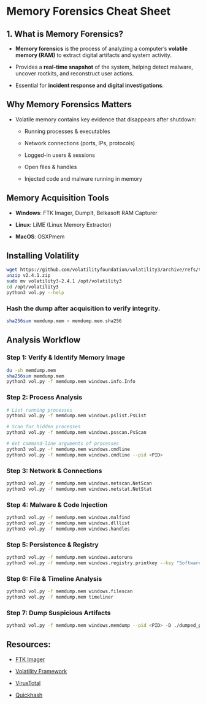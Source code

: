 # Memory Forensics Cheat Sheet

## 1. What is Memory Forensics?

- **Memory forensics** is the process of analyzing a computer’s **volatile memory (RAM)** to extract digital artifacts and system activity.

- Provides a **real-time snapshot** of the system, helping detect malware, uncover rootkits, and reconstruct user actions.

- Essential for **incident response and digital investigations**.

## Why Memory Forensics Matters

- Volatile memory contains key evidence that disappears after shutdown:

  - Running processes & executables

  - Network connections (ports, IPs, protocols)

  - Logged-in users & sessions

  - Open files & handles

  - Injected code and malware running in memory

## Memory Acquisition Tools

- **Windows**: FTK Imager, DumpIt, Belkasoft RAM Capturer

- **Linux**: LiME (Linux Memory Extractor)

- **MacOS**: OSXPmem

## Installing Volatility

```sh
wget https://github.com/volatilityfoundation/volatility3/archive/refs/tags/v2.4.1.zip
unzip v2.4.1.zip
sudo mv volatility3-2.4.1 /opt/volatility3
cd /opt/volatility3
python3 vol.py --help
```

### Hash the dump after acquisition to verify integrity.

```sh
sha256sum memdump.mem > memdump.mem.sha256
```

## Analysis Workflow

### Step 1: Verify & Identify Memory Image

```sh
du -sh memdump.mem
sha256sum memdump.mem
python3 vol.py -f memdump.mem windows.info.Info
```

### Step 2: Process Analysis

```sh
# List running processes
python3 vol.py -f memdump.mem windows.pslist.PsList

# Scan for hidden processes
python3 vol.py -f memdump.mem windows.psscan.PsScan

# Get command-line arguments of processes
python3 vol.py -f memdump.mem windows.cmdline
python3 vol.py -f memdump.mem windows.cmdline --pid <PID>
```

### Step 3: Network & Connections

```sh
python3 vol.py -f memdump.mem windows.netscan.NetScan
python3 vol.py -f memdump.mem windows.netstat.NetStat
```

### Step 4: Malware & Code Injection

```sh
python3 vol.py -f memdump.mem windows.malfind
python3 vol.py -f memdump.mem windows.dlllist
python3 vol.py -f memdump.mem windows.handles
```

### Step 5: Persistence & Registry

```sh
python3 vol.py -f memdump.mem windows.autoruns
python3 vol.py -f memdump.mem windows.registry.printkey --key "Software\Microsoft\Windows\CurrentVersion\Run"
```

### Step 6: File & Timeline Analysis

```sh
python3 vol.py -f memdump.mem windows.filescan
python3 vol.py -f memdump.mem timeliner
```

### Step 7: Dump Suspicious Artifacts

```sh
python3 vol.py -f memdump.mem windows.memdump --pid <PID> -D ./dumped_processes/
```

## Resources:

- [FTK Imager](https://www.exterro.com/digital-forensics-software/ftk-imager)

- [Volatility Framework](https://github.com/volatilityfoundation/volatility3/releases/)

- [VirusTotal](https://www.virustotal.com/gui/home/search)

- [Quickhash](https://www.quickhash-gui.org/)
